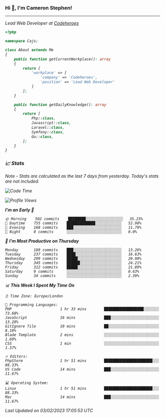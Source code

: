 ### Hi 👋, I'm Cameron Stephen!
<hr>
<p><em>Lead Web Developer at <a href="https://codeheroes.co.uk">Codeheroes</a></p>


```php
<?php

namespace Cajs;

class About extends Me
{
    public function getCurrentWorkplace(): array
    {
        return [
            'workplace' => [
                'company' => 'Codeheroes',
                'position' => 'Lead Web Developer'
            ]
        ];
    }

    public function getDailyKnowledge(): array
    {
        return [
            Php::class,
            Javascript::class,
            Laravel::class,
            Symfony::class,
            Go::class,
        ];
    }
}
```

### 📈 Stats
<p><em>Note - Stats are calculated as the last 7 days from yesterday. Today's stats are not included.</em></p>


<!--START_SECTION:waka-->
![Code Time](http://img.shields.io/badge/Code%20Time-3%2C250%20hrs%2043%20mins-blue)

![Profile Views](http://img.shields.io/badge/Profile%20Views-3-blue)

**I'm an Early 🐤** 

```text
🌞 Morning    502 commits    ████████░░░░░░░░░░░░░░░░░   35.23% 
🌆 Daytime    755 commits    █████████████░░░░░░░░░░░░   52.98% 
🌃 Evening    168 commits    ███░░░░░░░░░░░░░░░░░░░░░░   11.79% 
🌙 Night      0 commits      ░░░░░░░░░░░░░░░░░░░░░░░░░   0.0%

```
📅 **I'm Most Productive on Thursday** 

```text
Monday       189 commits    ███░░░░░░░░░░░░░░░░░░░░░░   13.26% 
Tuesday      237 commits    ████░░░░░░░░░░░░░░░░░░░░░   16.63% 
Wednesday    299 commits    █████░░░░░░░░░░░░░░░░░░░░   20.98% 
Thursday     345 commits    ██████░░░░░░░░░░░░░░░░░░░   24.21% 
Friday       312 commits    █████░░░░░░░░░░░░░░░░░░░░   21.89% 
Saturday     9 commits      ░░░░░░░░░░░░░░░░░░░░░░░░░   0.63% 
Sunday       34 commits     ░░░░░░░░░░░░░░░░░░░░░░░░░   2.39%

```


📊 **This Week I Spent My Time On** 

```text
⌚︎ Time Zone: Europe/London

💬 Programming Languages: 
PHP                      1 hr 33 mins        ██████████████████░░░░░░░   73.68% 
JavaScript               16 mins             ███░░░░░░░░░░░░░░░░░░░░░░   13.28% 
GitIgnore file           10 mins             ██░░░░░░░░░░░░░░░░░░░░░░░   8.18% 
Blade Template           2 mins              ░░░░░░░░░░░░░░░░░░░░░░░░░   1.69% 
CSS                      1 min               ░░░░░░░░░░░░░░░░░░░░░░░░░   1.37%

🔥 Editors: 
PhpStorm                 1 hr 51 mins        ██████████████████████░░░   88.33% 
VS Code                  14 mins             ███░░░░░░░░░░░░░░░░░░░░░░   11.67%

💻 Operating System: 
Linux                    1 hr 51 mins        ██████████████████████░░░   88.33% 
Mac                      14 mins             ███░░░░░░░░░░░░░░░░░░░░░░   11.67%

```


 Last Updated on 03/02/2023 17:05:53 UTC
<!--END_SECTION:waka-->
